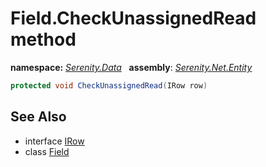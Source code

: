# Field.CheckUnassignedRead method
**namespace:** *[Serenity.Data](../../README.md#serenity.data-namespace)*   **assembly**: *[Serenity.Net.Entity](../../README.md)*

```csharp
protected void CheckUnassignedRead(IRow row)
```

## See Also

* interface [IRow](../IRow.md)
* class [Field](../Field.md)
